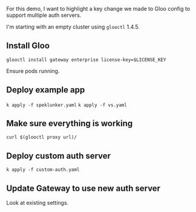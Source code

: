 For this demo, I want to highlight a key change we made to Gloo config to support multiple auth servers. 

I'm starting with an empty cluster using `glooctl` 1.4.5. 

## Install Gloo

`glooctl install gateway enterprise license-key=$LICENSE_KEY`

Ensure pods running. 

## Deploy example app

`k apply -f speklunker.yaml`
`k apply -f vs.yaml`

## Make sure everything is working

`curl $(glooctl proxy url)/`

## Deploy custom auth server

`k apply -f custom-auth.yaml`

## Update Gateway to use new auth server

Look at existing settings. 